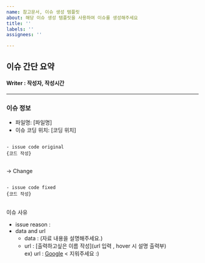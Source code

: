 ```yaml
---
name: 참고문서, 이슈 생성 템플릿
about: 해당 이슈 생성 템플릿을 사용하여 이슈를 생성해주세요
title: ''
labels: ''
assignees: ''

---
```


이슈 간단 요약
---------------
#### Writer : 작성자, 작성시간
---------------

### 이슈 정보
- 파일명: [파일명]
- 이슈 코딩 위치: [코딩 위치]

<pre>
<code>
- issue code original
{코드 작성}
</code>
</pre>
-> Change

<pre>
<code>
- issue code fixed
{코드 작성}
</code>
</pre>

이슈 사유
- issue reason :  
- data and url    
  - data : (자료 내용을 설명해주세요.)  
  - url : [출력하고싶은 이름 작성](url 입력 , hover 시 설명 출력부)  
  ex) url : [Google](https://google.com, "국국링크")      <      지워주세요 :)
